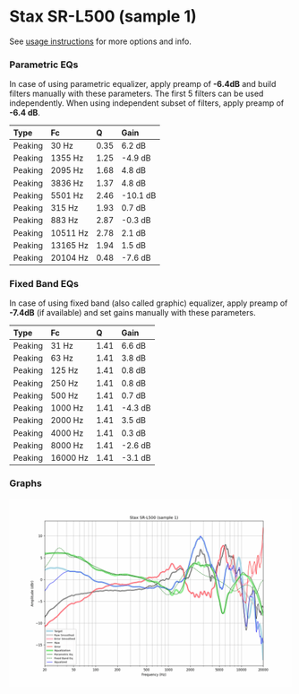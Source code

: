# Stax SR-L500 (sample 1)
See [usage instructions](https://github.com/jaakkopasanen/AutoEq#usage) for more options and info.

### Parametric EQs
In case of using parametric equalizer, apply preamp of **-6.4dB** and build filters manually
with these parameters. The first 5 filters can be used independently.
When using independent subset of filters, apply preamp of **-6.4 dB**.

| Type    | Fc       |    Q | Gain     |
|:--------|:---------|:-----|:---------|
| Peaking | 30 Hz    | 0.35 | 6.2 dB   |
| Peaking | 1355 Hz  | 1.25 | -4.9 dB  |
| Peaking | 2095 Hz  | 1.68 | 4.8 dB   |
| Peaking | 3836 Hz  | 1.37 | 4.8 dB   |
| Peaking | 5501 Hz  | 2.46 | -10.1 dB |
| Peaking | 315 Hz   | 1.93 | 0.7 dB   |
| Peaking | 883 Hz   | 2.87 | -0.3 dB  |
| Peaking | 10511 Hz | 2.78 | 2.1 dB   |
| Peaking | 13165 Hz | 1.94 | 1.5 dB   |
| Peaking | 20104 Hz | 0.48 | -7.6 dB  |

### Fixed Band EQs
In case of using fixed band (also called graphic) equalizer, apply preamp of **-7.4dB**
(if available) and set gains manually with these parameters.

| Type    | Fc       |    Q | Gain    |
|:--------|:---------|:-----|:--------|
| Peaking | 31 Hz    | 1.41 | 6.6 dB  |
| Peaking | 63 Hz    | 1.41 | 3.8 dB  |
| Peaking | 125 Hz   | 1.41 | 0.8 dB  |
| Peaking | 250 Hz   | 1.41 | 0.8 dB  |
| Peaking | 500 Hz   | 1.41 | 0.7 dB  |
| Peaking | 1000 Hz  | 1.41 | -4.3 dB |
| Peaking | 2000 Hz  | 1.41 | 3.5 dB  |
| Peaking | 4000 Hz  | 1.41 | 0.3 dB  |
| Peaking | 8000 Hz  | 1.41 | -2.6 dB |
| Peaking | 16000 Hz | 1.41 | -3.1 dB |

### Graphs
![](./Stax%20SR-L500%20(sample%201).png)